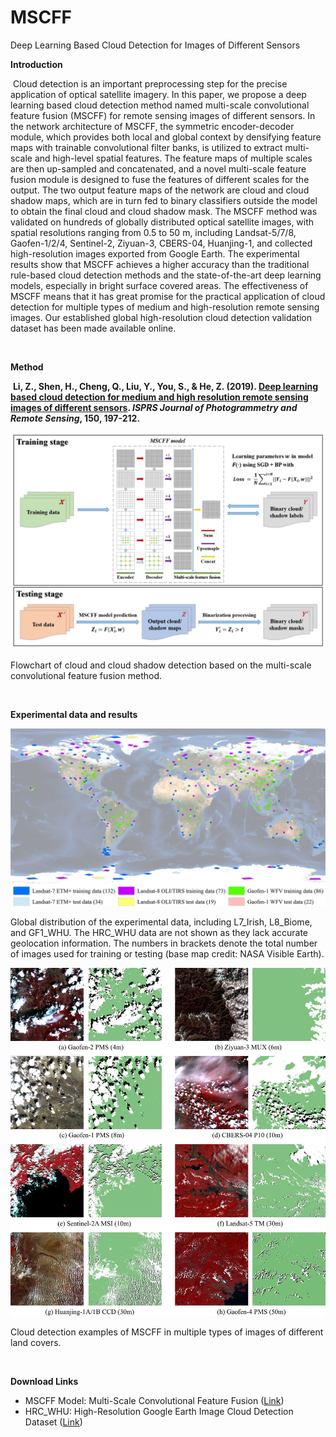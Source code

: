 # MSCFF

Deep Learning Based Cloud Detection for Images of Different Sensors



**Introduction**

​    Cloud detection is an important preprocessing step for the precise application of optical satellite imagery. In this paper, we propose a deep learning based cloud detection method named multi-scale convolutional feature fusion (MSCFF) for remote sensing images of different sensors. In the network architecture of MSCFF, the symmetric encoder-decoder module, which provides both local and global context by densifying feature maps with trainable convolutional filter banks, is utilized to extract multi-scale and high-level spatial features. The feature maps of multiple scales are then up-sampled and concatenated, and a novel multi-scale feature fusion module is designed to fuse the features of different scales for the output. The two output feature maps of the network are cloud and cloud shadow maps, which are in turn fed to binary classifiers outside the model to obtain the final cloud and cloud shadow mask. The MSCFF method was validated on hundreds of globally distributed optical satellite images, with spatial resolutions ranging from 0.5 to 50 m, including Landsat-5/7/8, Gaofen-1/2/4, Sentinel-2, Ziyuan-3, CBERS-04, Huanjing-1, and collected high-resolution images exported from Google Earth. The experimental results show that MSCFF achieves a higher accuracy than the traditional rule-based cloud detection methods and the state-of-the-art deep learning models, especially in bright surface covered areas. The effectiveness of MSCFF means that it has great promise for the practical application of cloud detection for multiple types of medium and high-resolution remote sensing images. Our established global high-resolution cloud detection validation dataset has been made available online.

<br>

**Method**

​    **Li, Z., Shen, H., Cheng, Q., Liu, Y., You, S., & He, Z. (2019). [Deep learning based cloud detection for medium and high resolution remote sensing images of different sensors](https://zhiweili.net/assets/pdf/2019.4_ISPRS%20P&RS_Deep%20learning%20based%20cloud%20detection%20for%20medium%20and%20high%20resolution%20remote%20sensing%20images%20of%20different%20sensors.pdf). *ISPRS Journal of Photogrammetry and Remote Sensing*, 150, 197-212.**

![img](https://raw.githubusercontent.com/dr-lizhiwei/MSCFF/main/Flowchart.jpg)

Flowchart of cloud and cloud shadow detection based on the multi-scale convolutional feature fusion method.

<br>

**Experimental data and results**

![img](https://raw.githubusercontent.com/dr-lizhiwei/MSCFF/main/Datasets.jpg)

Global distribution of the experimental data, including L7_Irish, L8_Biome, and GF1_WHU. The HRC_WHU data are not shown as they lack accurate geolocation information. The numbers in brackets denote the total number of images used for training or testing (base map credit: NASA Visible Earth).



![img](https://raw.githubusercontent.com/dr-lizhiwei/MSCFF/main/Results.jpg)

Cloud detection examples of MSCFF in multiple types of images of different land covers.

<br>

**Download Links**

- MSCFF Model: Multi-Scale Convolutional Feature Fusion ([Link](https://raw.githubusercontent.com/dr-lizhiwei/MFC/main/mscff.zip))
- HRC_WHU: High-Resolution Google Earth Image Cloud Detection Dataset ([Link](https://github.com/dr-lizhiwei/HRC_WHU))
